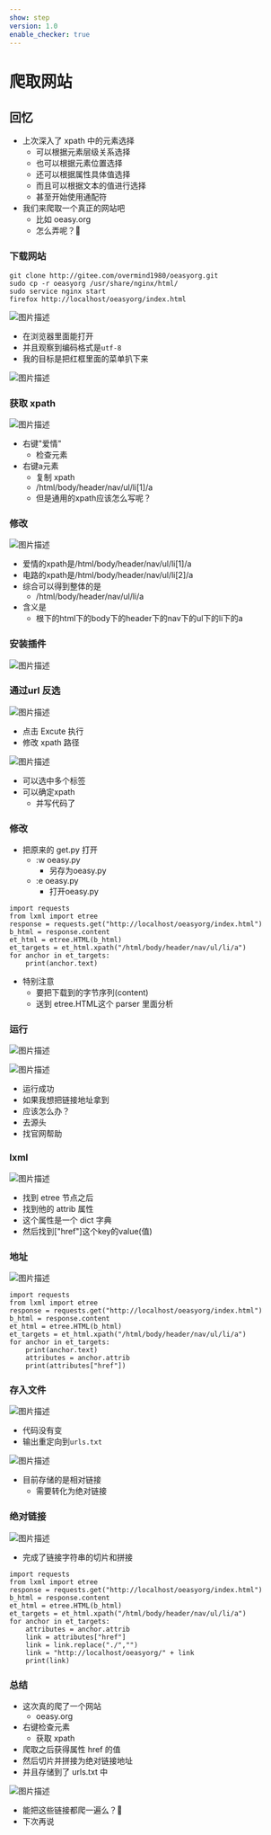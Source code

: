 ```yaml
---
show: step
version: 1.0
enable_checker: true
---
```


# 爬取网站

## 回忆

- 上次深入了 xpath 中的元素选择
  - 可以根据元素层级关系选择
  - 也可以根据元素位置选择
  - 还可以根据属性具体值选择
  - 而且可以根据文本的值进行选择
  - 甚至开始使用通配符
- 我们来爬取一个真正的网站吧
  - 比如 oeasy.org
  - 怎么弄呢？🤔

### 下载网站

```
git clone http://gitee.com/overmind1980/oeasyorg.git
sudo cp -r oeasyorg /usr/share/nginx/html/
sudo service nginx start
firefox http://localhost/oeasyorg/index.html
```

![图片描述](https://doc.shiyanlou.com/courses/uid1190679-20220604-1654324037955)

- 在浏览器里面能打开
- 并且观察到编码格式是`utf-8`
- 我的目标是把红框里面的菜单扒下来

![图片描述](https://doc.shiyanlou.com/courses/uid1190679-20210903-1630651569966)

### 获取 xpath

![图片描述](https://doc.shiyanlou.com/courses/uid1190679-20210902-1630587857006)

- 右键"爱情"
	- 检查元素
- 右键a元素
	- 复制 xpath
	- /html/body/header/nav/ul/li[1]/a
	- 但是通用的xpath应该怎么写呢？


### 修改

![图片描述](https://doc.shiyanlou.com/courses/uid1190679-20220713-1657719955413)

- 爱情的xpath是/html/body/header/nav/ul/li[1]/a
- 电路的xpath是/html/body/header/nav/ul/li[2]/a
- 综合可以得到整体的是
	- /html/body/header/nav/ul/li/a
- 含义是
	- 根下的html下的body下的header下的nav下的ul下的li下的a


### 安装插件

![图片描述](https://doc.shiyanlou.com/courses/uid1190679-20230111-1673403083841)

### 通过url 反选

![图片描述](https://doc.shiyanlou.com/courses/uid1190679-20230111-1673403116683)

- 点击 Excute 执行
- 修改 xpath 路径

![图片描述](https://doc.shiyanlou.com/courses/uid1190679-20230111-1673403132031)

- 可以选中多个标签
- 可以确定xpath
	- 并写代码了

### 修改
- 把原来的 get.py 打开
	- :w oeasy.py
		- 另存为oeasy.py
	- :e oeasy.py
		- 打开oeasy.py

```
import requests
from lxml import etree
response = requests.get("http://localhost/oeasyorg/index.html")
b_html = response.content
et_html = etree.HTML(b_html)
et_targets = et_html.xpath("/html/body/header/nav/ul/li/a")
for anchor in et_targets:
    print(anchor.text)
```

- 特别注意
	- 要把下载到的字节序列(content)
	- 送到 etree.HTML这个 parser 里面分析

### 运行

![图片描述](https://doc.shiyanlou.com/courses/uid1190679-20220713-1657720460765)

![图片描述](https://doc.shiyanlou.com/courses/uid1190679-20210902-1630588074620)

- 运行成功
- 如果我想把链接地址拿到
- 应该怎么办？
- 去源头
- 找官网帮助

### lxml

![图片描述](https://doc.shiyanlou.com/courses/uid1190679-20210902-1630588320923)

- 找到 etree 节点之后
- 找到他的 attrib 属性
- 这个属性是一个 dict 字典
- 然后找到["href"]这个key的value(值)

### 地址

![图片描述](https://doc.shiyanlou.com/courses/uid1190679-20220713-1657720604266)

```
import requests
from lxml import etree
response = requests.get("http://localhost/oeasyorg/index.html")
b_html = response.content
et_html = etree.HTML(b_html)
et_targets = et_html.xpath("/html/body/header/nav/ul/li/a")
for anchor in et_targets:
    print(anchor.text)
    attributes = anchor.attrib
    print(attributes["href"])
```

### 存入文件

![图片描述](https://doc.shiyanlou.com/courses/uid1190679-20220713-1657720735051)


- 代码没有变
- 输出重定向到`urls.txt`

![图片描述](https://doc.shiyanlou.com/courses/uid1190679-20220713-1657720819256)

- 目前存储的是相对链接
	- 需要转化为绝对链接

### 绝对链接

![图片描述](https://doc.shiyanlou.com/courses/uid1190679-20220713-1657722183295)

- 完成了链接字符串的切片和拼接

```
import requests
from lxml import etree
response = requests.get("http://localhost/oeasyorg/index.html")
b_html = response.content
et_html = etree.HTML(b_html)
et_targets = et_html.xpath("/html/body/header/nav/ul/li/a")
for anchor in et_targets:
    attributes = anchor.attrib
    link = attributes["href"]
    link = link.replace("./","")
    link = "http://localhost/oeasyorg/" + link
    print(link)
```

### 总结

- 这次真的爬了一个网站
  - oeasy.org
- 右键检查元素
  - 获取 xpath
- 爬取之后获得属性 href 的值
- 然后切片并拼接为绝对链接地址
- 并且存储到了 urls.txt 中

![图片描述](https://doc.shiyanlou.com/courses/uid1190679-20220713-1657722223759)

- 能把这些链接都爬一遍么？🤔
- 下次再说
